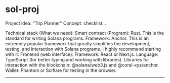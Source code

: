 # sol-proj


Project idea: "Trip Planner"
Concept: checklist...

Technical stack (What we need):
Smart contract (Program):
Rust. This is the standard for writing Solana programs.
Framework: Anchor. This is an extremely popular framework that greatly simplifies the development, testing, and interaction with Solana programs. I highly recommend starting with it.
Frontend (web interface):
Framework: React or Next.js.
Language: TypeScript (for better typing and working with libraries).
Libraries for interaction with the blockchain: @solana/web3.js and @coral-xyz/anchor.
Wallet: Phantom or Solflare for testing in the browser.

--------------

